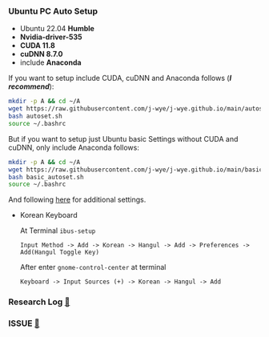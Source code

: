 ### Ubuntu PC Auto Setup
- Ubuntu 22.04 **Humble**
- **Nvidia-driver-535**
- **CUDA 11.8**
- **cuDNN 8.7.0**
- include **Anaconda**

If you want to setup include CUDA, cuDNN and Anaconda follows (***I recommend***):
```bash
mkdir -p A && cd ~/A
wget https://raw.githubusercontent.com/j-wye/j-wye.github.io/main/autoset.sh
bash autoset.sh
source ~/.bashrc
```

But if you want to setup just Ubuntu basic Settings without CUDA and cuDNN, only include Anaconda follows:
```bash
mkdir -p A && cd ~/A
wget https://raw.githubusercontent.com/j-wye/j-wye.github.io/main/basic_autoset.sh
bash basic_autoset.sh
source ~/.bashrc
```
And following [here](./settings.md) for additional settings.

- Korean Keyboard

    At Terminal `ibus-setup`
    ```
    Input Method -> Add -> Korean -> Hangul -> Add -> Preferences -> Add(Hangul Toggle Key)
    ```
    After enter `gnome-control-center` at terminal
    ```
    Keyboard -> Input Sources (+) -> Korean -> Hangul -> Add
    ```

### Research Log [🔗](./research_log/README.md)

### ISSUE [🔗](./issue/READEME.md)
